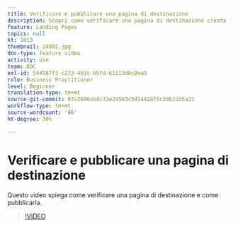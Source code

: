 ```yaml
---
title: Verificare e pubblicare una pagina di destinazione
description: Scopri come verificare una pagina di destinazione creata in Adobe Campaign Standard e come pubblicarla.
feature: Landing Pages
topics: null
kt: 1813
thumbnail: 24992.jpg
doc-type: feature video
activity: use
team: DOC
exl-id: 544587f3-c273-4b1c-b5fd-65213d0c0ea3
role: Business Practitioner
level: Beginner
translation-type: tm+mt
source-git-commit: 07c2696cbdc72e24563c5d1442bf5c39b22d5a22
workflow-type: tm+mt
source-wordcount: '46'
ht-degree: 30%

---
```


# Verificare e pubblicare una pagina di destinazione

Questo video spiega come verificare una pagina di destinazione e come pubblicarla.

>[!VIDEO](https://video.tv.adobe.com/v/24092?quality=12)
